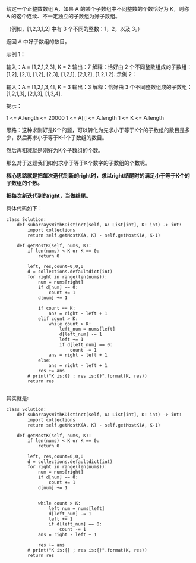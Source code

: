 给定一个正整数数组 A，如果 A 的某个子数组中不同整数的个数恰好为 K，则称 A 的这个连续、不一定独立的子数组为好子数组。

（例如，[1,2,3,1,2] 中有 3 个不同的整数：1，2，以及 3。）

返回 A 中好子数组的数目。

 

示例 1：

输入：A = [1,2,1,2,3], K = 2
输出：7
解释：恰好由 2 个不同整数组成的子数组：[1,2], [2,1], [1,2], [2,3], [1,2,1], [2,1,2], [1,2,1,2].
示例 2：

输入：A = [1,2,1,3,4], K = 3
输出：3
解释：恰好由 3 个不同整数组成的子数组：[1,2,1,3], [2,1,3], [1,3,4].
 

提示：

1 <= A.length <= 20000
1 <= A[i] <= A.length
1 <= K <= A.length


思路：这种求刚好是K个的题，可以转化为先求小于等于K个的子数组的数目是多少，然后再求小于等于K-1个子数组的数目。

然后再相减就是刚好为K个子数组的个数。

那么对于这题我们如何求小于等于K个数字的子数组的个数呢。

**核心思路就是把每次迭代到新的right时，求以right结尾时的满足小于等于K个的子数组的个数。**

**把每次新迭代到的right，当做结尾。**


具体代码如下：
```
class Solution:
    def subarraysWithKDistinct(self, A: List[int], K: int) -> int:
        import collections
        return self.getMostK(A, K) - self.getMostK(A, K-1)
    
    def getMostK(self, nums, K):
        if len(nums) < K or K == 0:
            return 0

        left, res,count=0,0,0
        d = collections.defaultdict(int)
        for right in range(len(nums)):
            num = nums[right]
            if d[num] == 0:
                count += 1
            d[num] += 1

            if count == K:
                ans = right - left + 1
            elif count > K:
                while count > K:
                    left_num = nums[left]
                    d[left_num] -= 1
                    left += 1
                    if d[left_num] == 0:
                        count -= 1
                ans = right - left + 1
            else:
                ans = right - left + 1
            res += ans
        # print("K is:{} ; res is:{}".format(K, res))
        return res


```


其实就是:
```
class Solution:
    def subarraysWithKDistinct(self, A: List[int], K: int) -> int:
        import collections
        return self.getMostK(A, K) - self.getMostK(A, K-1)
    
    def getMostK(self, nums, K):
        if len(nums) < K or K == 0:
            return 0

        left, res,count=0,0,0
        d = collections.defaultdict(int)
        for right in range(len(nums)):
            num = nums[right]
            if d[num] == 0:
                count += 1
            d[num] += 1


            while count > K:
                left_num = nums[left]
                d[left_num] -= 1
                left += 1
                if d[left_num] == 0:
                    count -= 1
            ans = right - left + 1

            res += ans
        # print("K is:{} ; res is:{}".format(K, res))
        return res

```